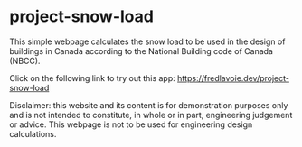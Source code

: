 # project-snow-load
This simple webpage calculates the snow load to be used in the design of buildings
in Canada according to the National Building code of Canada (NBCC).

Click on the following link to try out this app:
https://fredlavoie.dev/project-snow-load

Disclaimer: this website and its content is for demonstration purposes only and is not 
intended to constitute, in whole or in part, engineering judgement or advice. This webpage
is not to be used for engineering design calculations.

